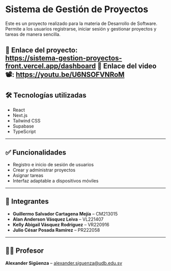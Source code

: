 # Sistema de Gestión de Proyectos

Este es un proyecto realizado para la materia de Desarrollo de Software. Permite a los usuarios registrarse, iniciar sesión y gestionar proyectos y tareas de manera sencilla.

🔗 **Enlace del proyecto:**  
https://sistema-gestion-proyectos-front.vercel.app/dashboard
🔗 **Enlace del video 📽️:** 
https://youtu.be/U6NSOFVNRoM
---

## 🛠️ Tecnologías utilizadas

- React
- Next.js
- Tailwind CSS
- Supabase
- TypeScript

---

## ✅ Funcionalidades

- Registro e inicio de sesión de usuarios
- Crear y administrar proyectos
- Asignar tareas
- Interfaz adaptable a dispositivos móviles

---

## 👥 Integrantes

- **Guillermo Salvador Cartagena Mejía** – CM213015  
- **Alan Anderson Vásquez Leiva** – VL221407  
- **Kelly Abigail Vásquez Rodríguez** – VR220916  
- **Julio César Posada Ramírez** – PR222058

---

## 👨‍🏫 Profesor

**Alexander Sigüenza** – alexander.siguenza@udb.edu.sv


